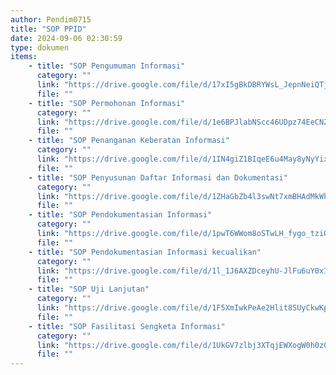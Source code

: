 ```yaml
---
author: Pendim0715
title: "SOP PPID"
date: 2024-09-06 02:30:59
type: dokumen
items:
    - title: "SOP Pengumuman Informasi"
      category: ""
      link: "https://drive.google.com/file/d/17xI5gBkDBRYWsL_JepnNeiQTjRSlJI1V/preview"
      file: ""
    - title: "SOP Permohonan Informasi"
      category: ""
      link: "https://drive.google.com/file/d/1e6BPJlabNScc46UDpz74EeCNZCcV3Ul8/preview"
      file: ""
    - title: "SOP Penanganan Keberatan Informasi"
      category: ""
      link: "https://drive.google.com/file/d/1IN4giZ1BIqeE6u4May8yNyYixfos7XpK/preview"
      file: ""
    - title: "SOP Penyusunan Daftar Informasi dan Dokumentasi"
      category: ""
      link: "https://drive.google.com/file/d/1ZHaGbZb4l3swNt7xmBHAdMkWhom7n_BO/preview"
      file: ""
    - title: "SOP Pendokumentasian Informasi"
      category: ""
      link: "https://drive.google.com/file/d/1pwT6WWom8oSTwLH_fygo_tziQqukx4FQ/preview"
      file: ""
    - title: "SOP Pendokumentasian Informasi kecualikan"
      category: ""
      link: "https://drive.google.com/file/d/1l_1J6AXZDceyhU-JlFu6uY0xIcBhv9sE/preview"
      file: ""
    - title: "SOP Uji Lanjutan"
      category: ""
      link: "https://drive.google.com/file/d/1F5XmIwkPeAe2Hlit8SUyCkwKpahsB6T3/preview"
      file: ""
    - title: "SOP Fasilitasi Sengketa Informasi"
      category: ""
      link: "https://drive.google.com/file/d/1UkGV7zlbj3XTqjEWXogW0h0zGvbSmBqp/preview"
      file: ""
---
```

